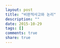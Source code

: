 ```yaml
---
layout: post
title: "비판적사고와 논리"
description: ""
date: 2015-10-29
tags: []
comments: true
share: true
---
```




